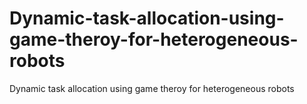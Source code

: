 # Dynamic-task-allocation-using-game-theroy-for-heterogeneous-robots
Dynamic task allocation using game theroy for heterogeneous robots
